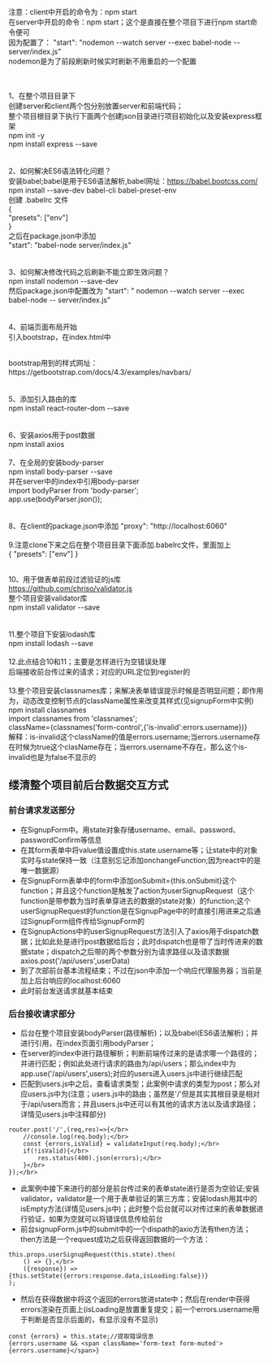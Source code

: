 注意：client中开启的命令为：npm start</br>
在server中开启的命令：npm start；这个是直接在整个项目下进行npm start命令便可</br>
因为配置了： "start": "nodemon --watch server --exec babel-node -- server/index.js"</br>
nodemon是为了前段刷新时候实时刷新不用重启的一个配置</br>
</br></br>

1、在整个项目目录下</br>
创建server和client两个包分别放置server和前端代码；</br>
整个项目根目录下执行下面两个创建json目录进行项目初始化以及安装express框架</br>
npm init -y</br>
npm install express --save</br>
</br>
</br>
2、如何解决ES6语法转化问题？</br>
安装babel;babel是用于ES6语法解析,babel网址：https://babel.bootcss.com/</br>
npm install --save-dev babel-cli babel-preset-env</br>
创建 .babelrc 文件</br>
{</br>
  "presets": ["env"]</br>
}</br>
之后在package.json中添加</br>
"start": "babel-node server/index.js"</br>
</br>
</br>
3、如何解决修改代码之后刷新不能立即生效问题？</br>
npm install nodemon --save-dev</br>
然后package.json中配置改为 "start": " nodemon --watch server --exec babel-node -- server/index.js"</br>
</br>
</br>
4、前端页面布局开始</br>
引入bootstrap，在index.html中
<link href="https://cdn.bootcss.com/twitter-bootstrap/4.3.1/css/bootstrap.min.css" rel="stylesheet"></br>
bootstrap用到的样式网址：https://getbootstrap.com/docs/4.3/examples/navbars/</br>
</br>
</br>
5、添加引入路由的库</br>
npm install react-router-dom --save</br>

</br>
</br>
6、安装axios用于post数据</br>
npm install axios</br>

</br>
7、在全局的安装body-parser</br>
npm install body-parser --save</br>
并在server中的index中引用body-parser</br>
import bodyParser from 'body-parser';</br>
app.use(bodyParser.json());</br>
</br>
</br>
8、在client的package.json中添加 "proxy": "http://localhost:6060"</br>


</br>
9.注意clone下来之后在整个项目目录下面添加.babelrc文件，里面加上</br>
{
    "presets": ["env"]
}
</br></br>

10、用于做表单前段过滤验证的js库</br>
https://github.com/chriso/validator.js</br>
整个项目安装validator库</br>
npm install validator --save</br>
</br>
</br>
11.整个项目下安装lodash库</br>
npm install lodash --save</br>
</br>
12.此点结合10和11；主要是怎样进行为空错误处理</br>
后端接收前台传过来的请求；对应的URL定位到register的</br>
</br>
13.整个项目安装classnames库；来解决表单错误提示时候是否明显问题；即作用为，动态改变控制节点的className属性来改变其样式(见signupForm中实例)</br>
npm install classnames</br>
import classnames from 'classnames';</br>
className={classnames('form-control',{'is-invalid':errors.username})}</br>
解释：is-invalid这个className的值是errors.username;当errors.username存在时候为true这个clasName存在；当errors.username不存在，那么这个is-invalid也是为false不显示的</br>

## 缕清整个项目前后台数据交互方式
### 前台请求发送部分
*  在SignupForm中。用state对象存储username、email、password、passwordConfirm等信息</br>
* 在其form表单中将value值设置成this.state.username等；让state中的对象实时与state保持一致（注意别忘记添加onchangeFunction;因为react中的是唯一数据源）</br>
* 在SignupForm表单中的form中添加onSubmit={this.onSubmit}这个function；并且这个function是触发了action为userSignupRequest（这个function是带参数为当时表单穿进去的数据的state对象）的function;这个userSignupRequest的function是在SignupPage中的时直接引用进来之后通过SignupForm组件传给SignupForm的</br>
* 在SignupActions中的userSignupRequest方法引入了axios用于dispatch数据；比如此处是进行post数据给后台；此时dispatch也是带了当时传进来的数据state；dispatch之后带的两个参数分别为请求路径以及请求数据axios.post('/api/users',userData)</br>
* 到了次部前台基本流程结束；不过在json中添加一个响应代理服务器；当前是加上后台响应的localhost:6060</br>
* 此时前台发送请求就基本结束</br>

### 后台接收请求部分
* 后台在整个项目安装bodyParser(路径解析)；以及babel(ES6语法解析)；并进行引用，在index页面引用bodyParser；</br>
* 在server的index中进行路径解析；判断前端传过来的是请求哪一个路径的；并进行匹配；例如此处进行请求的路由为/api/users；那么index中为app.use('/api/users',users);对应的users进入users.js中进行继续匹配</br>
* 匹配到users.js中之后，查看请求类型；此案例中请求的类型为post；那么对应users.js中为(注意；users.js中的路由；虽然是'/'但是其实其根目录是相对于/api/users而言；并且users.js中还可以有其他的请求方法以及请求路径；详情见users.js中注释部分)</br>
```shell
router.post('/',(req,res)=>{</br>
    //console.log(req.body);</br>
    const {errors,isValid} = validateInput(req.body);</br>
    if(!isValid){</br>
        res.status(400).json(errors);</br>
    }</br>
});</br>
```
* 此案例中接下来进行的部分是前台传过来的表单state进行是否为空验证;安装validator，validator是一个用于表单验证的第三方库；安装lodash用其中的isEmpty方法(详情见users.js中)；此时整个后台就可以对传过来的表单数据进行验证，如果为空就可以将错误信息传给前台</br>
* 前台signupForm.js中的submit中的一个dispath的axio方法有then方法；then方法是一个request成功之后获得返回数据的一个方法：</br>
```shell
this.props.userSignupRequest(this.state).then(
    () => {},</br>
    ({response}) => {this.setState({errors:response.data,isLoading:false})}
);
```
* 然后在获得数据中将这个返回的errors放进state中；然后在render中获得errors渲染在页面上(isLoading是放置重复提交；前一个errors.username用于判断是否显示后面的，有显示没有不显示)</br>
```shell
const {errors} = this.state;//提取错误信息
{errors.username && <span className='form-text form-muted'>{errors.username}</span>} 
```
